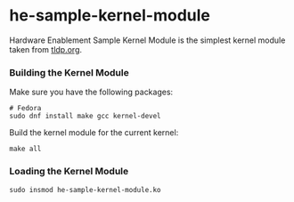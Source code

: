 # he-sample-kernel-module

Hardware Enablement Sample Kernel Module is the simplest kernel module taken from [tldp.org](https://tldp.org/LDP/lkmpg/2.6/html/x121.html).

### Building the Kernel Module

Make sure you have the following packages:

```shell
# Fedora
sudo dnf install make gcc kernel-devel
```

Build the kernel module for the current kernel:

```shell
make all
```

### Loading the Kernel Module

```shell
sudo insmod he-sample-kernel-module.ko
```
